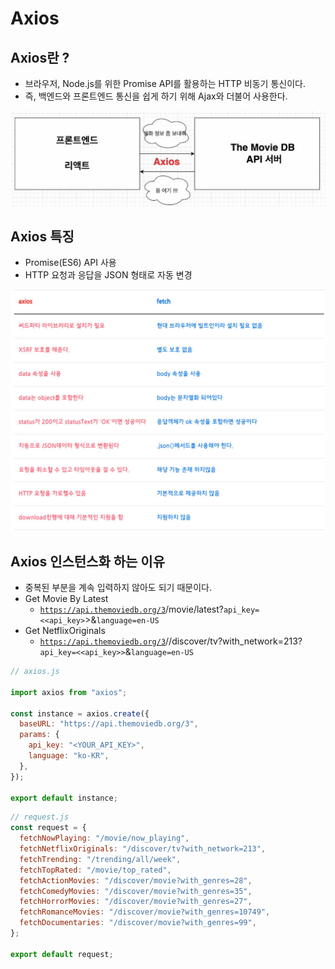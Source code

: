 # Axios

## Axios란 ?

- 브라우저, Node.js를 위한 Promise API를 활용하는 HTTP 비동기 통신이다.
- 즉, 백엔드와 프론트엔드 통신을 쉽게 하기 위해 Ajax와 더불어 사용한다.

![Alt text](image.png)

## Axios 특징

- Promise(ES6) API 사용
- HTTP 요청과 응답을 JSON 형태로 자동 변경

![](image-1.png)

## Axios 인스턴스화 하는 이유

- 중복된 부분을 계속 입력하지 않아도 되기 때문이다.
- Get Movie By Latest
  - [`https://api.themoviedb.org/3`](https://api.themoviedb.org/3)/movie/latest?`api_key=<<api_key>`>&`language=en-US`
- Get NetflixOriginals
  - [`https://api.themoviedb.org/3`](https://api.themoviedb.org/3)//discover/tv?with_network=213?`api_key=<<api_key>>`&`language=en-US`

```jsx
// axios.js

import axios from "axios";

const instance = axios.create({
  baseURL: "https://api.themoviedb.org/3",
  params: {
    api_key: "<YOUR_API_KEY>",
    language: "ko-KR",
  },
});

export default instance;
```

```jsx
// request.js
const request = {
  fetchNowPlaying: "/movie/now_playing",
  fetchNetflixOriginals: "/discover/tv?with_network=213",
  fetchTrending: "/trending/all/week",
  fetchTopRated: "/movie/top_rated",
  fetchActionMovies: "/discover/movie?with_genres=28",
  fetchComedyMovies: "/discover/movie?with_genres=35",
  fetchHorrorMovies: "/discover/movie?with_genres=27",
  fetchRomanceMovies: "/discover/movie?with_genres=10749",
  fetchDocumentaries: "/discover/movie?with_genres=99",
};

export default request;
```
